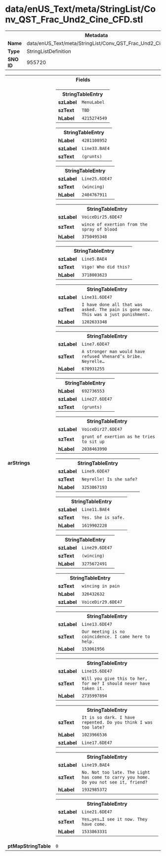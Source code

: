 <h1>data/enUS_Text/meta/StringList/Conv_QST_Frac_Und2_Cine_CFD.stl</h1><table><tr><th colspan="100%">Metadata</th></tr><tr><td><b>Name</b></td><td>data/enUS_Text/meta/StringList/Conv_QST_Frac_Und2_Cine_CFD.stl</td></tr><tr><td><b>Type</b></td><td>StringListDefinition</td></tr><tr><td><b>SNO ID</b></td><td>955720</td></tr></table>

<table><tr><th colspan="100%">Fields</th></tr><tr><td><b>arStrings</b></td><td><table><tr><th colspan="100%">StringTableEntry</th></tr><tr><td><b>szLabel</b></td><td><code>MenuLabel</code></td></tr><tr><td><b>szText</b></td><td><code>TBD</code></td></tr><tr><td><b>hLabel</b></td><td><code>4215274549</code></td></tr></table>


<table><tr><th colspan="100%">StringTableEntry</th></tr><tr><td><b>hLabel</b></td><td><code>4281108952</code></td></tr><tr><td><b>szLabel</b></td><td><code>Line33.BAE4</code></td></tr><tr><td><b>szText</b></td><td><code>(grunts)</code></td></tr></table>


<table><tr><th colspan="100%">StringTableEntry</th></tr><tr><td><b>szLabel</b></td><td><code>Line25.6DE47</code></td></tr><tr><td><b>szText</b></td><td><code>(wincing)</code></td></tr><tr><td><b>hLabel</b></td><td><code>2404767911</code></td></tr></table>


<table><tr><th colspan="100%">StringTableEntry</th></tr><tr><td><b>szLabel</b></td><td><code>VoiceDir25.6DE47</code></td></tr><tr><td><b>szText</b></td><td><code>wince of exertion from the spray of blood</code></td></tr><tr><td><b>hLabel</b></td><td><code>3750495348</code></td></tr></table>


<table><tr><th colspan="100%">StringTableEntry</th></tr><tr><td><b>szLabel</b></td><td><code>Line5.BAE4</code></td></tr><tr><td><b>szText</b></td><td><code>Vigo! Who did this?</code></td></tr><tr><td><b>hLabel</b></td><td><code>3718003623</code></td></tr></table>


<table><tr><th colspan="100%">StringTableEntry</th></tr><tr><td><b>szLabel</b></td><td><code>Line31.6DE47</code></td></tr><tr><td><b>szText</b></td><td><code>I have done all that was asked. The pain is gone now. This was a just punishment.</code></td></tr><tr><td><b>hLabel</b></td><td><code>1202633348</code></td></tr></table>


<table><tr><th colspan="100%">StringTableEntry</th></tr><tr><td><b>szLabel</b></td><td><code>Line7.6DE47</code></td></tr><tr><td><b>szText</b></td><td><code>A stronger man would have refused Vhenard’s bribe. Neyrelle…</code></td></tr><tr><td><b>hLabel</b></td><td><code>670931255</code></td></tr></table>


<table><tr><th colspan="100%">StringTableEntry</th></tr><tr><td><b>hLabel</b></td><td><code>692736553</code></td></tr><tr><td><b>szLabel</b></td><td><code>Line27.6DE47</code></td></tr><tr><td><b>szText</b></td><td><code>(grunts)</code></td></tr></table>


<table><tr><th colspan="100%">StringTableEntry</th></tr><tr><td><b>szLabel</b></td><td><code>VoiceDir27.6DE47</code></td></tr><tr><td><b>szText</b></td><td><code>grunt of exertion as he tries to sit up</code></td></tr><tr><td><b>hLabel</b></td><td><code>2038463990</code></td></tr></table>


<table><tr><th colspan="100%">StringTableEntry</th></tr><tr><td><b>szLabel</b></td><td><code>Line9.6DE47</code></td></tr><tr><td><b>szText</b></td><td><code>Neyrelle! Is she safe?</code></td></tr><tr><td><b>hLabel</b></td><td><code>3253867193</code></td></tr></table>


<table><tr><th colspan="100%">StringTableEntry</th></tr><tr><td><b>szLabel</b></td><td><code>Line11.BAE4</code></td></tr><tr><td><b>szText</b></td><td><code>Yes. She is safe.</code></td></tr><tr><td><b>hLabel</b></td><td><code>1619902228</code></td></tr></table>


<table><tr><th colspan="100%">StringTableEntry</th></tr><tr><td><b>szLabel</b></td><td><code>Line29.6DE47</code></td></tr><tr><td><b>szText</b></td><td><code>(wincing)</code></td></tr><tr><td><b>hLabel</b></td><td><code>3275672491</code></td></tr></table>


<table><tr><th colspan="100%">StringTableEntry</th></tr><tr><td><b>szText</b></td><td><code>wincing in pain</code></td></tr><tr><td><b>hLabel</b></td><td><code>326432632</code></td></tr><tr><td><b>szLabel</b></td><td><code>VoiceDir29.6DE47</code></td></tr></table>


<table><tr><th colspan="100%">StringTableEntry</th></tr><tr><td><b>szLabel</b></td><td><code>Line13.6DE47</code></td></tr><tr><td><b>szText</b></td><td><code>Our meeting is no coincidence. I came here to help.</code></td></tr><tr><td><b>hLabel</b></td><td><code>153061956</code></td></tr></table>


<table><tr><th colspan="100%">StringTableEntry</th></tr><tr><td><b>szLabel</b></td><td><code>Line15.6DE47</code></td></tr><tr><td><b>szText</b></td><td><code>Will you give this to her, for me? I should never have taken it.</code></td></tr><tr><td><b>hLabel</b></td><td><code>2735997894</code></td></tr></table>


<table><tr><th colspan="100%">StringTableEntry</th></tr><tr><td><b>szText</b></td><td><code>It is so dark. I have repented. Do you think I was too late?</code></td></tr><tr><td><b>hLabel</b></td><td><code>1023966536</code></td></tr><tr><td><b>szLabel</b></td><td><code>Line17.6DE47</code></td></tr></table>


<table><tr><th colspan="100%">StringTableEntry</th></tr><tr><td><b>szLabel</b></td><td><code>Line19.BAE4</code></td></tr><tr><td><b>szText</b></td><td><code>No. Not too late. The Light has come to carry you home. Do you not see it, friend?</code></td></tr><tr><td><b>hLabel</b></td><td><code>1932985372</code></td></tr></table>


<table><tr><th colspan="100%">StringTableEntry</th></tr><tr><td><b>szLabel</b></td><td><code>Line21.6DE47</code></td></tr><tr><td><b>szText</b></td><td><code>Yes…yes…I see it now. They have come.</code></td></tr><tr><td><b>hLabel</b></td><td><code>1533863331</code></td></tr></table>


</td></tr><tr><td><b>ptMapStringTable</b></td><td><code>0</code></td></tr></table>

